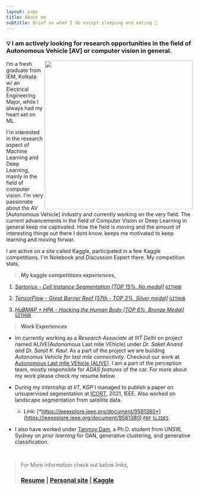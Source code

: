 ```yaml
---
layout: page
title: About me
subtitle: Brief on what I do except sleeping and eating 🤖
---
```


### **💡 I am actively looking for research opportunities in the field of Autonomous Vehicle [AV] or computer vision in general.**


<img src="https://user-images.githubusercontent.com/54326088/224429766-55d5edd0-8a23-431f-b66e-d0084ff15dfa.jpg" width="400px" align="right">

I’m a fresh graduate from IEM, Kolkata w/ an Electrical Engineering Major, while I always had my heart set on ML.

I'm interested in the research aspect of Machine Learning and Deep Learning, mainly in the field of computer vision. I'm very passionate about the AV [Autonomous Vehicle] industry and currently working on the very field. The current advancements in the field of Computer Vision or Deep Learning in general keep me captivated. How the field is moving and the amount of interesting things out there I dont know, keeps me motivated to keep learning and moving forwar.

I am active on a site called Kaggle, participated in a few Kaggle competitions. I'm Notebook and Discussion Expert there. My competition stats,

> **My kaggle competitions experiences,**

1. [*Sartorius - Cell Instance Segmentation [TOP 15%, No medal]*](https://www.kaggle.com/c/sartorius-cell-instance-segmentation/leaderboard) [`GITHUB`](https://github.com/soumya997/kaggle-Sartorius-Experimentations)

2. [*TensorFlow - Great Barrier Reef [57th - TOP 3%, Silver medal]*](https://www.kaggle.com/c/tensorflow-great-barrier-reef/leaderboard) [`GITHUB`](https://github.com/soumya997/kaggle-GBR-Experimentations)

3. [*HuBMAP + HPA - Hacking the Human Body [TOP 6%, Bronze Medal]*](https://www.kaggle.com/competitions/hubmap-organ-segmentation/leaderboard) [`GITHUB`](https://github.com/soumya997/HPA-HuBMAP-kaggle-solution)


> **Work Experiences**

- Im currently working as a *Research Associate at IIIT Delhi* on project named ALIVE(Autonomous Last mIle VEhicle) under *Dr. Saket Anand and Dr. Sanjit K. Kaul*. As a part of the project we are building *Autonomus Vehicle for last mile connectivity*. Checkout our work at [Autonomous Last mIle VEhicle (ALIVE)](https://sites.google.com/iiitd.ac.in/iiitd-alive/home). I am a part of the perception team, mostly responsible for *ADAS features* of the car. For more about my work please check my resume below.


- During my *internship at IIT, KGP* I managed to publish a paper on unsupervised segmentation at [ICORT](https://www.drdo.gov.in/icort-21), 2021, IEEE. Also worked on landscape segmentation from satellite data.

     - Link: [*https://ieeexplore.ieee.org/document/9581380*](https://ieeexplore.ieee.org/document/9581380) [`PDF`](https://github.com/soumya997/doodled-paper/blob/master/unsupervised/2021128313.pdf) [`SLIDES`](https://docs.google.com/presentation/d/12WryC2OwF4whFzB0TOb0f8Ct8_zjZloTcLDyiOQ9ig4/edit?usp=sharing)

- I also have worked under [Tanmoy Dam](https://www.linkedin.com/in/tanmoy-dam-190ba534/), a Ph.D. student from UNSW, Sydney on *prior learning* for GAN, generative clustering, and generative classification. 

<br>

> For More information check out below links, 
> ### [Resume](https://bit.ly/resume_somusan) | [Personal site](https://bit.ly/vcvsomusan) | [Kaggle](https://www.kaggle.com/soumya9977)
